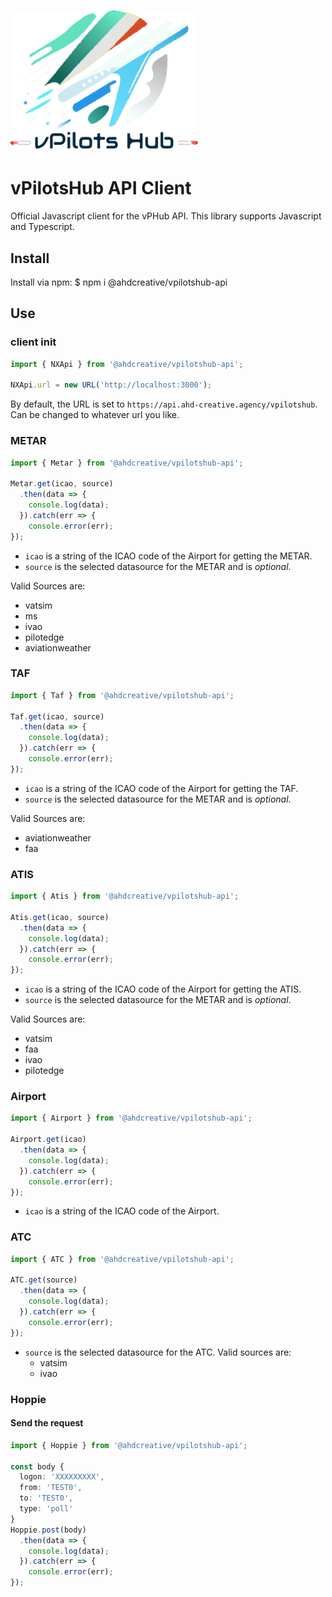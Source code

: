 # <img src="https://raw.githubusercontent.com/ahdcreative/vpilotshub-branding/main/SVG/logo.svg" width="300px" height="auto">
# vPilotsHub API Client

Official Javascript client for the vPHub API.
This library supports Javascript and Typescript.

## Install
Install via npm:
    $ npm i @ahdcreative/vpilotshub-api

## Use
### client init
```ts
import { NXApi } from '@ahdcreative/vpilotshub-api';

NXApi.url = new URL('http://localhost:3000');
```

By default, the URL is set to `https://api.ahd-creative.agency/vpilotshub`. Can be changed to whatever url you like.

### METAR
```ts
import { Metar } from '@ahdcreative/vpilotshub-api';

Metar.get(icao, source)
  .then(data => {
    console.log(data);
  }).catch(err => {
    console.error(err);
});
```

- `icao` is a string of the ICAO code of the Airport for getting the METAR.
- `source` is the selected datasource for the METAR and is _optional_.

Valid Sources are:
- vatsim
- ms
- ivao
- pilotedge
- aviationweather

### TAF
```ts
import { Taf } from '@ahdcreative/vpilotshub-api';

Taf.get(icao, source)
  .then(data => {
    console.log(data);
  }).catch(err => {
    console.error(err);
});
```

- `icao` is a string of the ICAO code of the Airport for getting the TAF.
- `source` is the selected datasource for the METAR and is _optional_.

Valid Sources are:
- aviationweather
- faa

### ATIS
```ts
import { Atis } from '@ahdcreative/vpilotshub-api';

Atis.get(icao, source)
  .then(data => {
    console.log(data);
  }).catch(err => {
    console.error(err);
});
```

- `icao` is a string of the ICAO code of the Airport for getting the ATIS.
- `source` is the selected datasource for the METAR and is _optional_.

Valid Sources are:
- vatsim
- faa
- ivao
- pilotedge

### Airport
```ts
import { Airport } from '@ahdcreative/vpilotshub-api';

Airport.get(icao)
  .then(data => {
    console.log(data);
  }).catch(err => {
    console.error(err);
});
```

- `icao` is a string of the ICAO code of the Airport.

### ATC
```ts
import { ATC } from '@ahdcreative/vpilotshub-api';

ATC.get(source)
  .then(data => {
    console.log(data);
  }).catch(err => {
    console.error(err);
});
```

- `source` is the selected datasource for the ATC.
  Valid sources are:
    - vatsim
    - ivao

### Hoppie

#### Send the request
```ts
import { Hoppie } from '@ahdcreative/vpilotshub-api';

const body {
  logon: 'XXXXXXXXX',
  from: 'TEST0',
  to: 'TEST0',
  type: 'poll'
}
Hoppie.post(body)
  .then(data => {
    console.log(data);
  }).catch(err => {
    console.error(err);
});
```

